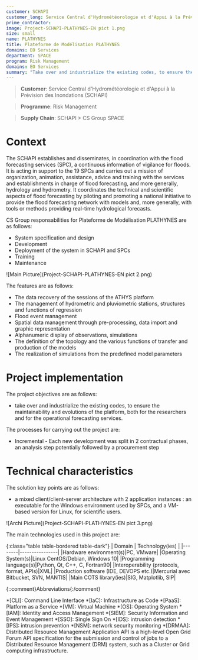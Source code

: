 ```yaml
---
customer: SCHAPI
customer_long: Service Central d'Hydrométéorologie et d'Appui à la Prévision des Inondations
prime_contractor: 
image: Project-SCHAPI-PLATHYNES-EN pict 1.png
size: small
name: PLATHYNES
title: Plateforme de Modélisation PLATHYNES
domains: EO Services
department: SPACE
program: Risk Management
domains: EO Services
summary: "Take over and industrialize the existing codes, to ensure the maintainability and evolutions of the platform, both for the researchers and for the operational forecasting services."
---
```


> __Customer__\: Service Central d'Hydrométéorologie et d'Appui à la Prévision des Inondations (SCHAPI)

> __Programme__\: Risk Management

> __Supply Chain__\: SCHAPI >  CS Group SPACE


# Context

The SCHAPI establishes and disseminates, in coordination with the flood forecasting services (SPC), a continuous information of vigilance for floods. It is acting in support to the 19 SPCs and carries out a mission of organization, animation, assistance, advice and training with the services and establishments in charge of flood forecasting, and more generally, hydrology and hydrometry.
It coordinates the technical and scientific aspects of flood forecasting by piloting and promoting a national initiative to provide the flood forecasting network with models and, more generally, with tools or methods providing real-time hydrological forecasts.

CS Group responsabilities for Plateforme de Modélisation PLATHYNES are as follows:
* System specification and design
* Development
* Deployment of the system in SCHAPI and SPCs
* Training
* Maintenance

![Main Picture](Project-SCHAPI-PLATHYNES-EN pict 2.png)

The features are as follows:
* The data recovery of the sessions of the ATHYS platform
* The management of hydrometric and pluviometric stations, structures and functions of regression
* Flood event management
* Spatial data management through pre-processing, data import and graphic representation
* Alphanumeric display of observations, simulations
* The definition of the topology and the various functions of transfer and production of the models
* The realization of simulations from the predefined model parameters

# Project implementation

The project objectives are as follows:
* take over and industrialize the existing codes, to ensure the maintainability and evolutions of the platform, both for the researchers and for the operational forecasting services.

The processes for carrying out the project are:
* Incremental - Each new development was split in 2 contractual phases, an analysis step potentially followed by a procurement step

# Technical characteristics

The solution key points are as follows:
* a mixed client/client-server architecture with 2 application instances : an executable for the Windows environment used by SPCs, and a VM-based version for Linux, for scientific users.

![Archi Picture](Project-SCHAPI-PLATHYNES-EN pict 3.png)

The main technologies used in this project are:

{:class="table table-bordered table-dark"}
| Domain | Technology(ies) |
|--------|----------------|
|Hardware environment(s)|PC, VMware|
|Operating System(s)|Linux CentOS/Debian, Windows 10|
|Programming language(s)|Python, Qt, C++, C,  Fortran90|
|Interoperability (protocols, format, APIs)|XML|
|Production software (IDE, DEVOPS etc.)|Mercurial avec Bitbucket, SVN, MANTIS|
|Main COTS library(ies)|SIG, Matplotlib, SIP|



{::comment}Abbreviations{:/comment}

*[CLI]: Command Line Interface
*[IaC]: Infrastructure as Code
*[PaaS]: Platform as a Service
*[VM]: Virtual Machine
*[OS]: Operating System
*[IAM]: Identity and Access Management
*[SIEM]: Security Information and Event Management
*[SSO]: Single Sign On
*[IDS]: intrusion detection
*[IPS]: intrusion prevention
*[NSM]: network security monitoring
*[DRMAA]: Distributed Resource Management Application API is a high-level Open Grid Forum API specification for the submission and control of jobs to a Distributed Resource Management (DRM) system, such as a Cluster or Grid computing infrastructure.
